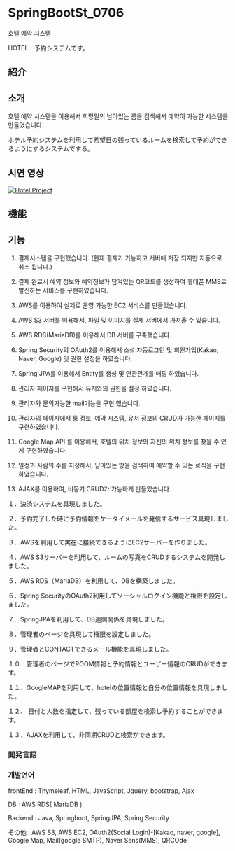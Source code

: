 # SpringBootSt_0706
호텔 예약 시스템

HOTEL　予約システムです。

## 紹介
## 소개

호텔 예약 시스템을 이용해서 희망일의 남아있는 룸을 검색해서 예약이 가능한 시스템을 만들었습니다.

ホテル予約システムを利用して希望日の残っているルームを検索して予約ができるようにするシステムでする。

## 시연 영상
[![Hotel Project](http://img.youtube.com/vi/iDZ5_dUCReo/0.jpg)](https://youtu.be/iDZ5_dUCReo?t=0s) 

## 機能
## 기능
1. 결제시스템을 구현했습니다. (현재 결제가 가능하고 서버에 저장 되지만 자동으로 취소 됩니다.)

2. 결제 완료시 예약 정보와 예약정보가 담겨있는 QR코드를 생성하여 휴대폰 MMS로 발신하는 서비스를 구현하였습니다. 

3.  AWS를 이용하여 실제로 운영 가능한 EC2 서비스를 만들었습니다.

4. AWS S3 서버를 이용해서, 파일 및 이미지를 실제 서버에서 가져올 수 있습니다.

5. AWS RDS(MariaDB)를 이용해서 DB 서버를 구축했습니다.

6. Spring Security의 OAuth2를 이용해서 소셜 자동로그인 및 회원가입(Kakao, Naver, Google) 및 권한 설정을 하였습니다.

7. Spring JPA를 이용해서 Entity를 생성 및 연관관계를 매핑 하였습니다.

8. 관리자 페이지를 구현해서 유저와의 권한을 설정 하였습니다.

9. 관리자와 문의가능한 mail기능을 구현 했습니다.

10. 관리자의 페이지에서 룸 정보, 예약 시스템, 유저 정보의 CRUD가 가능한 페이지를 구현하였습니다.

11. Google Map API 를 이용해서, 호텔의 위치 정보와 자신의 위치 정보를 찾을 수 있게 구현하였습니다.

12. 일정과 사람의 수를 지정해서, 남아있는 방을 검색하여 예약할 수 있는 로직을 구현하였습니다.

13. AJAX를 이용하여, 비동기 CRUD가 가능하게 만들었습니다.

１．決済システムを具現しました。

２．予約完了した時に予約情報をケータイメールを発信するサービス具現しました。

３．AWSを利用して実在に接続できるようにEC2サーバーを作りました。

４．AWS S3サーバーを利用して、ルームの写真をCRUDするシステムを開発しました。

５．AWS RDS（MariaDB）を利用して、DBを構築しました。

６．Spring SecurityのOAuth2利用してソーシャルログイン機能と権限を設定しました。

７．SpringJPAを利用して、DB連関関係を具現しました。

８．管理者のページを具現して権限を設定しました。

９．管理者とCONTACTできるメール機能を具現しました。

１０．管理者のページでROOM情報と予約情報とユーザー情報のCRUDができます。

１１．GoogleMAPを利用して、hotelの位置情報と自分の位置情報を具現しました。

１２.　日付と人数を指定して、残っている部屋を検索し予約することができます。

１３．AJAXを利用して、非同期CRUDと検索ができます。



### 開発言語
### 개발언어

frontEnd : Thymeleaf, HTML, JavaScript, Jquery, bootstrap, Ajax

DB : AWS RDS( MariaDB )

Backend : Java, Springboot, SpringJPA, Spring Security

その他 : AWS S3, AWS EC2, OAuth2(Social Login)-[Kakao, naver, google], Google Map, Mail(google SMTP), Naver Sens(MMS), QRCOde





